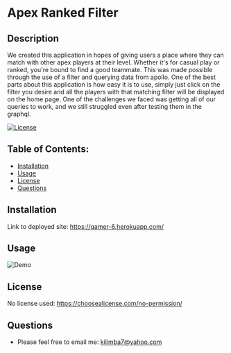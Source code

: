 # Apex Ranked Filter 

  ## Description
  We created this application in hopes of giving users a place where they can match with other apex players at their level. Whether it's for casual play or ranked, you're bound to find a good teammate. This was made possible through the use of a filter and querying data from apollo. One of the best parts about this application is how easy it is to use, simply just click on the filter you desire and all the players with that matching filter will be displayed on the home page. One of the challenges we faced was getting all of our queries to work, and we still struggled even after testing them in the graphql. 

  [![License](https://img.shields.io/badge/License-NONE-inactive)](https://choosealicense.com/no-permission/)

  ## Table of Contents:
  - [Installation](#installation)
  - [Usage](#usage)
  - [License](#license)
  - [Questions](#questions)



  ## Installation
  Link to deployed site: https://gamer-6.herokuapp.com/

  ## Usage
  ![Demo](/src/assets/demo.jpg?raw=true "My DEMO")

  ## License
  No license used: https://choosealicense.com/no-permission/


  ## Questions
  - Please feel free to email me: kilimba7@yahoo.com